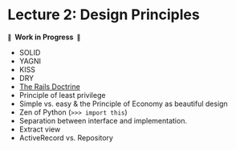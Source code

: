# Lecture 2: Design Principles

**<small>🚧</small>  Work in Progress  <small>🚧</small>**

- SOLID
- YAGNI
- KISS
- DRY
- [The Rails Doctrine](https://rubyonrails.org/doctrine/)
- Principle of least privilege
- Simple vs. easy & the Principle of Economy as beautiful design
- Zen of Python (`>>> import this`)
- Separation between interface and implementation.
- Extract view
- ActiveRecord vs. Repository
